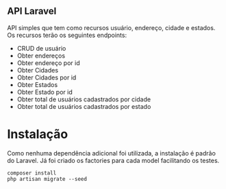 ## API Laravel

API simples que tem como recursos usuário, endereço, cidade e estados. Os recursos terão os seguintes endpoints:

- CRUD de usuário
- Obter endereços
- Obter endereço por id
- Obter Cidades
- Obter Cidades por id
- Obter Estados
- Obter Estado por id
- Obter total de usuários cadastrados por cidade
- Obter total de usuários cadastrados por estado

# Instalação

Como nenhuma dependência adicional foi utilizada, a instalação é padrão do Laravel. Já foi criado os factories para cada model facilitando os testes.

    composer install
    php artisan migrate --seed
